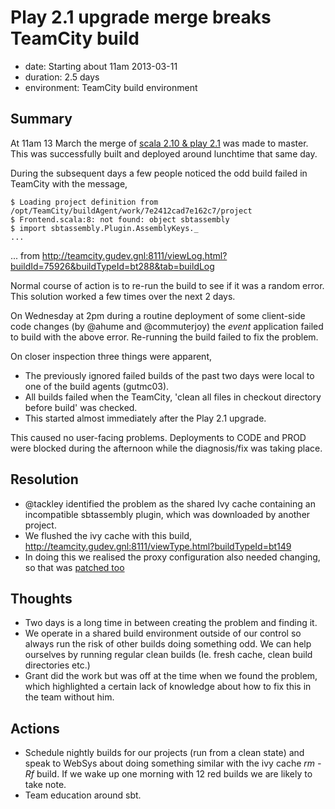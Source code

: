 # Play 2.1 upgrade merge breaks TeamCity build

- date: Starting about 11am 2013-03-11
- duration: 2.5 days
- environment: TeamCity build environment

## Summary

At 11am 13 March the merge of [scala 2.10 & play 2.1](https://github.com/guardian/frontend/pull/512) was made to master. This was successfully built and deployed around lunchtime that same day.

During the subsequent days a few people noticed the odd build failed in TeamCity with the message,

```
$ Loading project definition from /opt/TeamCity/buildAgent/work/7e2412cad7e162c7/project
$ Frontend.scala:8: not found: object sbtassembly
$ import sbtassembly.Plugin.AssemblyKeys._
...
```

... from http://teamcity.gudev.gnl:8111/viewLog.html?buildId=75926&buildTypeId=bt288&tab=buildLog

Normal course of action is to re-run the build to see if it was a random error. This solution worked a few times over the next 2 days.

On Wednesday at 2pm during a routine deployment of some client-side code changes (by @ahume and @commuterjoy) the _event_ application failed to build with the above error. Re-running the build failed to fix the problem.

On closer inspection three things were apparent,

- The previously ignored failed builds of the past two days were local to one of the build agents (gutmc03).
- All builds failed when the TeamCity, 'clean all files in checkout directory before build' was checked.
- This started almost immediately after the Play 2.1 upgrade.

This caused no user-facing problems. Deployments to CODE and PROD were blocked during the afternoon while the diagnosis/fix was taking place.

## Resolution

- @tackley identified the problem as the shared Ivy cache containing an incompatible sbtassembly plugin, which was downloaded by another project.
- We flushed the ivy cache with this build, http://teamcity.gudev.gnl:8111/viewType.html?buildTypeId=bt149
- In doing this we realised the proxy configuration also needed changing, so that was [patched too](https://github.com/guardian/frontend/commit/9bc08f444056ffe51c0295ca404a272a7233810d)

## Thoughts

- Two days is a long time in between creating the problem and finding it.
- We operate in a shared build environment outside of our control so always run the risk of other builds doing something odd. We can help ourselves by running regular clean builds (Ie. fresh cache, clean build directories etc.)
- Grant did the work but was off at the time when we found the problem, which highlighted a certain lack of knowledge about how to fix this in the
  team without him.

## Actions

- Schedule nightly builds for our projects (run from a clean state) and speak to WebSys about doing something similar with the ivy cache _rm -Rf_
  build. If we wake up one morning with 12 red builds we are likely to take note.
- Team education around sbt.
